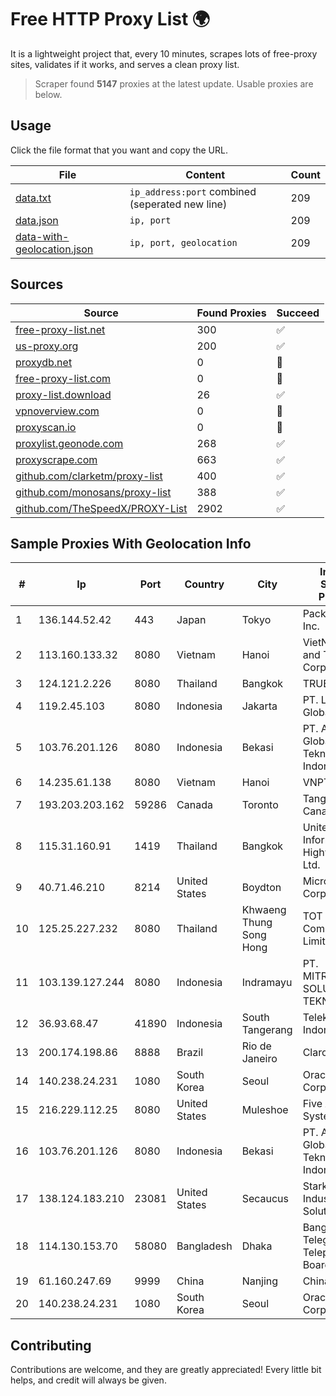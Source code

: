 
# Free HTTP Proxy List 🌍

It is a lightweight project that, every 10 minutes, scrapes lots of free-proxy sites, validates if it works, and serves a clean proxy list.


> Scraper found **5147** proxies at the latest update. Usable proxies are below.

## Usage

Click the file format that you want and copy the URL.


|File|Content|Count|
|----|-------|-----|
|[data.txt](https://raw.githubusercontent.com/themiralay/Proxy-List-World/master/data.txt)|`ip_address:port` combined (seperated new line)|209|
|[data.json](https://raw.githubusercontent.com/themiralay/Proxy-List-World/master/data.json)|`ip, port`|209|
|[data-with-geolocation.json](https://raw.githubusercontent.com/themiralay/Proxy-List-World/master/data-with-geolocation.json)|`ip, port, geolocation`|209|

## Sources

|Source|Found Proxies|Succeed|
|------|-------------|-------|
|[free-proxy-list.net](https://free-proxy-list.net)|300|✅|
|[us-proxy.org](https://www.us-proxy.org)|200|✅|
|[proxydb.net](http://proxydb.net)|0|🚫|
|[free-proxy-list.com](https://free-proxy-list.com/?page=&port=&type%5B%5D=http&type%5B%5D=https&up_time=0&search=Search)|0|🚫|
|[proxy-list.download](https://www.proxy-list.download/HTTP)|26|✅|
|[vpnoverview.com](https://vpnoverview.com/privacy/anonymous-browsing/free-proxy-servers)|0|🚫|
|[proxyscan.io](https://www.proxyscan.io)|0|🚫|
|[proxylist.geonode.com](https://proxylist.geonode.com/api/proxy-list?limit=300&page=1&sort_by=lastChecked&sort_type=desc&protocols=http,https)|268|✅|
|[proxyscrape.com](https://api.proxyscrape.com/v2/?request=displayproxies&protocol=http&timeout=10000&country=all&ssl=all&anonymity=all)|663|✅|
|[github.com/clarketm/proxy-list](https://raw.githubusercontent.com/clarketm/proxy-list/master/proxy-list-raw.txt)|400|✅|
|[github.com/monosans/proxy-list](https://raw.githubusercontent.com/monosans/proxy-list/main/proxies/http.txt)|388|✅|
|[github.com/TheSpeedX/PROXY-List](https://raw.githubusercontent.com/TheSpeedX/PROXY-List/master/http.txt)|2902|✅|


## Sample Proxies With Geolocation Info

|#|Ip|Port|Country|City|Internet Service Provider|
|-|--|----|-------|----|-------------------------|
|1|136.144.52.42|443|Japan|Tokyo|Packet Host, Inc.|
|2|113.160.133.32|8080|Vietnam|Hanoi|VietNam Post and Telecom Corporation|
|3|124.121.2.226|8080|Thailand|Bangkok|TRUEBB|
|4|119.2.45.103|8080|Indonesia|Jakarta|PT. Laxo Global Akses|
|5|103.76.201.126|8080|Indonesia|Bekasi|PT. Arjuna Global Teknologi Indonesia|
|6|14.235.61.138|8080|Vietnam|Hanoi|VNPT|
|7|193.203.203.162|59286|Canada|Toronto|Tangram Canada Inc.|
|8|115.31.160.91|1419|Thailand|Bangkok|United Information Highway Co., Ltd.|
|9|40.71.46.210|8214|United States|Boydton|Microsoft Corporation|
|10|125.25.227.232|8080|Thailand|Khwaeng Thung Song Hong|TOT Public Company Limited|
|11|103.139.127.244|8080|Indonesia|Indramayu|PT. MITRACOM SOLUSI TEKNOLOGI|
|12|36.93.68.47|41890|Indonesia|South Tangerang|Telekomunikasi Indonesia|
|13|200.174.198.86|8888|Brazil|Rio de Janeiro|Claro S.A|
|14|140.238.24.231|1080|South Korea|Seoul|Oracle Corporation|
|15|216.229.112.25|8080|United States|Muleshoe|Five Area Systems, LLC|
|16|103.76.201.126|8080|Indonesia|Bekasi|PT. Arjuna Global Teknologi Indonesia|
|17|138.124.183.210|23081|United States|Secaucus|Stark Industries Solutions LTD|
|18|114.130.153.70|58080|Bangladesh|Dhaka|Bangladesh Telegraph & Telephone Board|
|19|61.160.247.69|9999|China|Nanjing|China Telecom|
|20|140.238.24.231|1080|South Korea|Seoul|Oracle Corporation|



## Contributing

Contributions are welcome, and they are greatly appreciated! Every
little bit helps, and credit will always be given.

